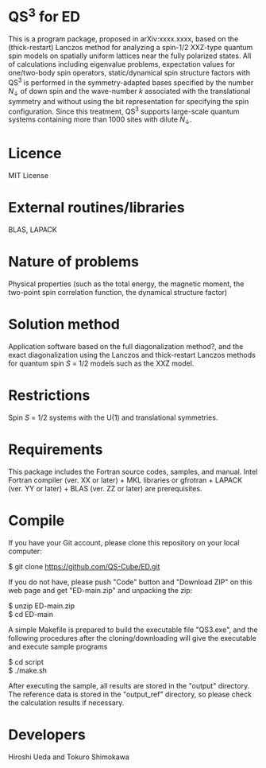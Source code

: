 # QS<sup>3</sup> for ED

This is a program package, proposed in arXiv:xxxx.xxxx, based on the (thick-restart) Lanczos method for analyzing a spin-1/2 XXZ-type quantum spin models on spatially uniform lattices near the fully polarized states. All of calculations including eigenvalue problems, expectation values for one/two-body spin operators, static/dynamical spin structure factors with QS<sup>3</sup> is performed in the symmetry-adapted bases specified by the number <i>N</i><sub>↓</sub> of down spin and the wave-number <i>k</i> associated with the translational symmetry and without using the bit representation for specifying the spin configuration. Since this treatment, QS<sup>3</sup> supports large-scale quantum systems containing more than 1000 sites with dilute <i>N</i><sub>↓</sub>.

# Licence

MIT License

# External routines/libraries 

BLAS, LAPACK

# Nature of problems

Physical properties (such as the total energy, the magnetic moment, the two-point spin correlation function, the dynamical structure factor)

# Solution method

Application software based on the full diagonalization method?, and the exact diagonalization using the Lanczos and thick-restart Lanczos methods for quantum spin <i>S</i> = 1/2 models such as the XXZ model.

# Restrictions

Spin <i>S</i> = 1/2 systems with the U(1) and translational symmetries.

# Requirements

This package includes the Fortran source codes, samples, and manual. 
Intel Fortran compiler (ver. XX or later) + MKL libraries or gfrotran + LAPACK (ver. YY or later) + BLAS (ver. ZZ or later) are prerequisites.

# Compile

If you have your Git account, please clone this repository on your local computer: 

$ git clone https://github.com/QS-Cube/ED.git

If you do not have, please push "Code" button and "Download ZIP" on this web page and get "ED-main.zip" and unpacking the zip: 

$ unzip ED-main.zip <br>
$ cd ED-main

A simple Makefile is prepared to build the executable file "QS3.exe", and the following procedures after the cloning/downloading will give the executable and execute sample programs

$ cd script <br>
$ ./make.sh <br>

After executing the sample, all results are stored in the "output" directory. The reference data is stored in the "output_ref" directory, so please check the calculation results if necessary. 

# Developers

Hiroshi Ueda and Tokuro Shimokawa
